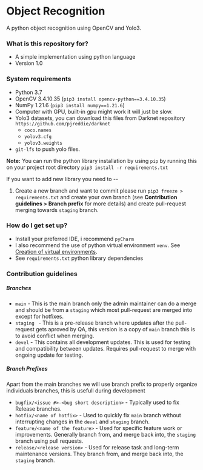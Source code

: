 # Object Recognition #

A python object recognition using OpenCV and Yolo3.


### What is this repository for? ###

* A simple implementation using python language
* Version 1.0

### System requirements ###
* Python 3.7
* OpenCV 3.4.10.35 (`pip3 install opencv-python==3.4.10.35`)
* NumPy 1.21.6 (`pip3 install numpy==1.21.6`)
* Computer with GPU, built-in gpu might work it will just be slow.
* Yolo3 datasets, you can download this files from Darknet repository `https://github.com/pjreddie/darknet`
	* `coco.names`
	* `yolov3.cfg`
	* `yolov3.weights`
* `git-lfs` to push yolo files.

**Note:** You can run the python library installation by using `pip` by running this on your project root directory `pip3 install -r requirements.txt`

If you want to add new library you need to --
1. Create a new branch and want to commit please run `pip3 freeze > requirements.txt` and create your own branch (see **Contribution guidelines > Branch prefix** for more details) and create pull-request merging towards `staging` branch.


### How do I get set up? ###

* Install your preferred IDE, i recommend `pyCharm`
* I also recommend the use of python virtual environment `venv`. See [Creation of virtual environments](https://docs.python.org/3/library/venv.html).
* See `requirements.txt` python library dependencies

### Contribution guidelines ###

##### Branches #####

* `main` - This is the main branch only the admin maintainer can do a merge and should be from a `staging` which most pull-request are merged into except for hotfixes.
* `staging ` - This is a pre-release branch where updates after the pull-request gets aproved by QA, this version is a copy of `main` branch this is to avoid conflict when merging.
* `devel` - This contains all development updates. This is used for testing and compatibility between updates. Requires pull-request to merge with ongoing update for testing.

##### Branch Prefixes #####
Apart from the main branches we will use branch prefix to properly organize individuals branches, this is usefull during development

* `bugfix/<issue #>-<bug short description>` - Typically used to fix Release branches.
* `hotfix/<name of hotfix>` - Used to quickly fix `main` branch without interrupting changes in the `devel` and `staging` branch.
* `feature/<name of the feature>` - Used for specific feature work or improvements. Generally branch from, and merge back into, the `staging` branch using pull requests.
* `release/<release version>` - Used for release task and long-term maintenance versions. They branch from, and merge back into, the `staging` branch.
